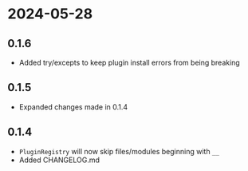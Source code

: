 # 2024-05-28
## 0.1.6
- Added try/excepts to keep plugin install errors from being breaking

## 0.1.5
- Expanded changes made in 0.1.4

## 0.1.4
- `PluginRegistry` will now skip files/modules beginning with `__`
- Added CHANGELOG.md
